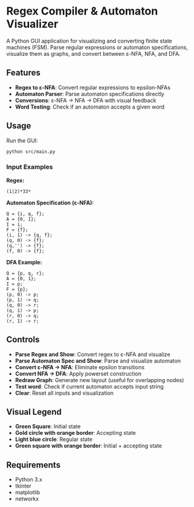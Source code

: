 # Regex Compiler & Automaton Visualizer

A Python GUI application for visualizing and converting finite state machines (FSM). Parse regular expressions or automaton specifications, visualize them as graphs, and convert between ε-NFA, NFA, and DFA.

## Features

- **Regex to ε-NFA**: Convert regular expressions to epsilon-NFAs
- **Automaton Parser**: Parse automaton specifications directly
- **Conversions**: ε-NFA → NFA → DFA with visual feedback
- **Word Testing**: Check if an automaton accepts a given word

## Usage

Run the GUI:
```bash
python src/main.py
```

### Input Examples

**Regex:**
```
(1|2)*33*
```

**Automaton Specification (ε-NFA):**
```
Q = {i, q, f};
A = {0, 1};
I = i;
F = {f};
(i, 1) -> {q, f};
(q, 0) -> {f};
(q,'') -> {f};
(f, 0) -> {f};
```

**DFA Example:**
```
Q = {p, q, r};
A = {0, 1};
I = p;
F = {p};
(p, 0) -> p;
(p, 1) -> q;
(q, 0) -> r;
(q, 1) -> p;
(r, 0) -> q;
(r, 1) -> r;
```

## Controls

- **Parse Regex and Show**: Convert regex to ε-NFA and visualize
- **Parse Automaton Spec and Show**: Parse and visualize automaton
- **Convert ε-NFA → NFA**: Eliminate epsilon transitions
- **Convert NFA → DFA**: Apply powerset construction
- **Redraw Graph**: Generate new layout (useful for overlapping nodes)
- **Test word**: Check if current automaton accepts input string
- **Clear**: Reset all inputs and visualization

## Visual Legend

- **Green Square**: Initial state
- **Gold circle with orange border**: Accepting state
- **Light blue circle**: Regular state
- **Green square with orange border**: Initial + accepting state

## Requirements

- Python 3.x
- tkinter
- matplotlib
- networkx